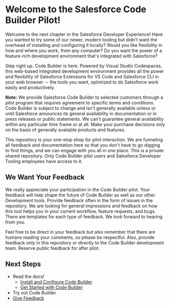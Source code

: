 # Welcome to the Salesforce Code Builder Pilot!

Welcome to the next chapter in the Salesforce Developer Experience! Have you wanted to try some of our newer, modern tooling but didn't want the overhead of installing and configuring it locally? Would you like flexibility in how and where you work, from any computer? Do you want the power of a feature-rich development environment that's integrated with Salesforce? 

Step right up. Code Builder is here. Powered by Visual Studio Codespaces, this web-based integrated development environment provides all the power and flexibility of Salesforce Extensions for VS Code and Salesforce CLI in your web browser -- the tools you want, optimized to do Salesforce work easily and productively. 

**Note:** We provide Salesforce Code Builder to selected customers through a pilot program that requires agreement to specific terms and conditions. Code Builder is subject to change and isn't generally available unless or until Salesforce announces its general availability in documentation or in press releases or public statements. We can't guarantee general availability within any particular time frame or at all. Make your purchase decisions only on the basis of generally available products and features.

This repository is your one-stop shop for pilot interaction. We are funneling all feedback and documentation here so that you don't have to go digging to find things, and we can engage with you all in one place. This is a private shared repository. Only Code Builder pilot users and Salesforce Developer Tooling employees have access to it. 


## We Want Your Feedback

We really appreciate your participation in the Code Builder pilot. Your feedback will help shape the future of Code Builder as well as our other Development tools. Provide feedback often in the form of issues in the repository. We are looking for general impressions and feedback on how this tool helps you in your current workflow, feature requests, and bugs. There are templates for each type of feedback. We look forward to hearing from you.

Feel free to be direct in your feedback but also remember that there are humans reading your comments, so please be respectful. Also, provide feedback only in this repository or directly to the Code Builder development team. Reserve public feedback for after pilot.

## Next Steps

* Read the docs!
    * [Install and Configure Code Builder](xxx)
    * [Get Started with Code Builder](xxx)
* Try out Code Builder
* [Give Feedback](https://github.com/forcedotcom/try-code-builder-feedback/issues)

